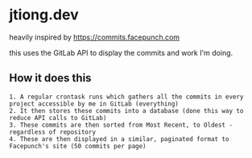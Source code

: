 # jtiong.dev

heavily inspired by https://commits.facepunch.com

this uses the GitLab API to display the commits and work I'm doing.

## How it does this

    1. A regular crontask runs which gathers all the commits in every project accessible by me in GitLab (everything)
    2. It then stores these commits into a database (done this way to reduce API calls to GitLab)
    3. These commits are then sorted from Most Recent, to Oldest - regardless of repository
    4. These are then displayed in a similar, paginated format to Facepunch's site (50 commits per page)

